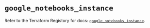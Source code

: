 # `google_notebooks_instance`

Refer to the Terraform Registory for docs: [`google_notebooks_instance`](https://registry.terraform.io/providers/hashicorp/google-beta/5.7.0/docs/resources/google_notebooks_instance).
